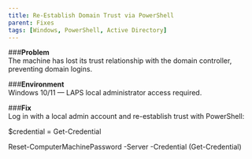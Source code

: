 ```yaml
---
title: Re-Establish Domain Trust via PowerShell
parent: Fixes
tags: [Windows, PowerShell, Active Directory]
---
```


###**Problem**  
The machine has lost its trust relationship with the domain controller, preventing domain logins.

###**Environment**  
Windows 10/11 — LAPS local administrator access required.

###**Fix**  
Log in with a local admin account and re-establish trust with PowerShell:

$credential = Get-Credential

Reset-ComputerMachinePassword -Server <DomainController> -Credential (Get-Credential)
